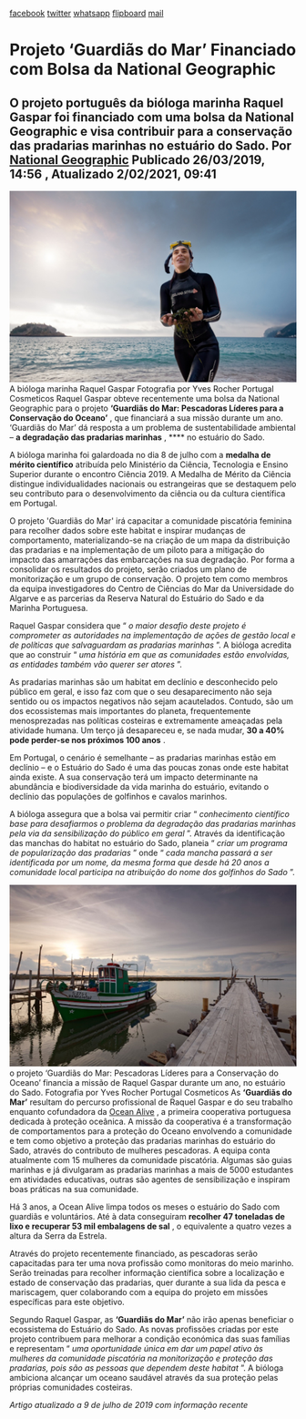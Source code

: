 [facebook](https://www.facebook.com/sharer/sharer.php?u=https%3A%2F%2Fwww.natgeo.pt%2Fmeio-ambiente%2F2019%2F03%2Fprojeto-guardias-do-mar-financiado-com-bolsa-da-national-geographic) [twitter](https://twitter.com/share?url=https%3A%2F%2Fwww.natgeo.pt%2Fmeio-ambiente%2F2019%2F03%2Fprojeto-guardias-do-mar-financiado-com-bolsa-da-national-geographic&via=natgeo&text=Projeto%20%E2%80%98Guardi%C3%A3s%20do%20Mar%E2%80%99%20Financiado%20com%20Bolsa%20da%20National%20Geographic) [whatsapp](https://web.whatsapp.com/send?text=https%3A%2F%2Fwww.natgeo.pt%2Fmeio-ambiente%2F2019%2F03%2Fprojeto-guardias-do-mar-financiado-com-bolsa-da-national-geographic) [flipboard](https://share.flipboard.com/bookmarklet/popout?v=2&title=Projeto%20%E2%80%98Guardi%C3%A3s%20do%20Mar%E2%80%99%20Financiado%20com%20Bolsa%20da%20National%20Geographic&url=https%3A%2F%2Fwww.natgeo.pt%2Fmeio-ambiente%2F2019%2F03%2Fprojeto-guardias-do-mar-financiado-com-bolsa-da-national-geographic) [mail](mailto:?subject=NatGeo&body=https%3A%2F%2Fwww.natgeo.pt%2Fmeio-ambiente%2F2019%2F03%2Fprojeto-guardias-do-mar-financiado-com-bolsa-da-national-geographic%20-%20Projeto%20%E2%80%98Guardi%C3%A3s%20do%20Mar%E2%80%99%20Financiado%20com%20Bolsa%20da%20National%20Geographic) 
# Projeto ‘Guardiãs do Mar’ Financiado com Bolsa da National Geographic 
## O projeto português da bióloga marinha Raquel Gaspar foi financiado com uma bolsa da National Geographic e visa contribuir para a conservação das pradarias marinhas no estuário do Sado. Por [National Geographic](https://www.natgeo.pt/autor/national-geographic) Publicado 26/03/2019, 14:56 , Atualizado 2/02/2021, 09:41 
![A bióloga marinha Raquel Gaspar](img/files_styles_image_00_public_raquel_0gaspar_0_0ocean_0alive_01.jpg)
A bióloga marinha Raquel Gaspar Fotografia por Yves Rocher Portugal Cosmeticos Raquel Gaspar obteve recentemente uma bolsa da National Geographic para o projeto **‘Guardiãs do Mar: Pescadoras Líderes para a Conservação do Oceano’** , que financiará a sua missão durante um ano. ‘Guardiãs do Mar’ dá resposta a um problema de sustentabilidade ambiental – **a degradação das pradarias marinhas** , **** no estuário do Sado. 

A bióloga marinha foi galardoada no dia 8 de julho com a **medalha de mérito científico** atribuída pelo Ministério da Ciência, Tecnologia e Ensino Superior durante o encontro Ciência 2019. A Medalha de Mérito da Ciência distingue individualidades nacionais ou estrangeiras que se destaquem pelo seu contributo para o desenvolvimento da ciência ou da cultura científica em Portugal. 

O projeto 'Guardiãs do Mar' irá capacitar a comunidade piscatória feminina para recolher dados sobre este habitat e inspirar mudanças de comportamento, materializando-se na criação de um mapa da distribuição das pradarias e na implementação de um piloto para a mitigação do impacto das amarrações das embarcações na sua degradação. Por forma a consolidar os resultados do projeto, serão criados um plano de monitorização e um grupo de conservação. O projeto tem como membros da equipa investigadores do Centro de Ciências do Mar da Universidade do Algarve e as parcerias da Reserva Natural do Estuário do Sado e da Marinha Portuguesa. 

Raquel Gaspar considera que “ _o maior desafio deste projeto é comprometer as autoridades na implementação de ações de gestão local e de políticas que salvaguardam as pradarias marinhas_ ”. A bióloga acredita que ao construir “ _uma história em que as comunidades estão envolvidas, as entidades também vão querer ser atores_ ”. 

As pradarias marinhas são um habitat em declínio e desconhecido pelo público em geral, e isso faz com que o seu desaparecimento não seja sentido ou os impactos negativos não sejam acautelados. Contudo, são um dos ecossistemas mais importantes do planeta, frequentemente menosprezadas nas políticas costeiras e extremamente ameaçadas pela atividade humana. Um terço já desapareceu e, se nada mudar, **30 a 40% pode perder-se nos próximos 100 anos** . 

Em Portugal, o cenário é semelhante – as pradarias marinhas estão em declínio – e o Estuário do Sado é uma das poucas zonas onde este habitat ainda existe. A sua conservação terá um impacto determinante na abundância e biodiversidade da vida marinha do estuário, evitando o declínio das populações de golfinhos e cavalos marinhos. 

A bióloga assegura que a bolsa vai permitir criar “ _conhecimento científico base para desafiarmos o problema da degradação das pradarias marinhas pela via da sensibilização do público em geral_ ”. Através da identificação das manchas do habitat no estuário do Sado, planeia “ _criar um programa de popularização das pradarias_ ” onde “ _cada mancha passará a ser identificada por um nome, da mesma forma que desde há 20 anos a comunidade local participa na atribuição do nome dos golfinhos do Sado_ ”. 

![o projeto ‘Guardiãs do Mar: Pescadoras Líderes para a Conservação do Oceano’ financia a missão de ...](img/files_styles_image_00_public_raquel_0gaspar_0_0ocean_0alive_0_0_large.jpg)
o projeto ‘Guardiãs do Mar: Pescadoras Líderes para a Conservação do Oceano’ financia a missão de Raquel Gaspar durante um ano, no estuário do Sado. Fotografia por Yves Rocher Portugal Cosmeticos As **‘Guardiãs do Mar’** resultam do percurso profissional de Raquel Gaspar e do seu trabalho enquanto cofundadora da [Ocean Alive](https://www.ocean-alive.org/) , a primeira cooperativa portuguesa dedicada à proteção oceânica. A missão da cooperativa é a transformação de comportamentos para a proteção do Oceano envolvendo a comunidade e tem como objetivo a proteção das pradarias marinhas do estuário do Sado, através do contributo de mulheres pescadoras. A equipa conta atualmente com 15 mulheres da comunidade piscatória. Algumas são guias marinhas e já divulgaram as pradarias marinhas a mais de 5000 estudantes em atividades educativas, outras são agentes de sensibilização e inspiram boas práticas na sua comunidade. 

Há 3 anos, a Ocean Alive limpa todos os meses o estuário do Sado com guardiãs e voluntários. Até à data conseguiram **recolher 47 toneladas de lixo e recuperar 53 mil embalagens de sal** , o equivalente a quatro vezes a altura da Serra da Estrela. 

Através do projeto recentemente financiado, as pescadoras serão capacitadas para ter uma nova profissão como monitoras do meio marinho. Serão treinadas para recolher informação científica sobre a localização e estado de conservação das pradarias, quer durante a sua lida da pesca e mariscagem, quer colaborando com a equipa do projeto em missões específicas para este objetivo. 

Segundo Raquel Gaspar, as **‘Guardiãs do Mar’** não irão apenas beneficiar o ecossistema do Estuário do Sado. As novas profissões criadas por este projeto contribuem para melhorar a condição económica das suas famílias e representam “ _uma oportunidade única em dar um papel ativo às mulheres da comunidade piscatória na monitorização e proteção das pradarias, pois são as pessoas que dependem deste habitat_ ”. A bióloga ambiciona alcançar um oceano saudável através da sua proteção pelas próprias comunidades costeiras. 

_Artigo atualizado a 9 de julho de 2019 com informação recente_ 

